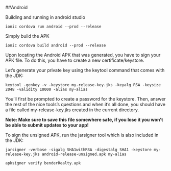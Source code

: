 ##Android

Building and running in android studio

`ionic cordova run android --prod --release`


Simply build the APK

`ionic cordova build android --prod --release`




Upon locating the Android APK that was generated, you have to sign your APK file. To do this, you have to create a new certificate/keystore.

Let’s generate your private key using the keytool command that comes with the JDK:

`keytool -genkey -v -keystore my-release-key.jks -keyalg RSA -keysize 2048 -validity 10000 -alias my-alias`

You’ll first be prompted to create a password for the keystore. Then, answer the rest of the nice tools’s questions and when it’s all done, you should have a file called my-release-key.jks created in the current directory.

**Note: Make sure to save this file somewhere safe, if you lose it you won’t be able to submit updates to your app!**

To sign the unsigned APK, run the jarsigner tool which is also included in the JDK:

`jarsigner -verbose -sigalg SHA1withRSA -digestalg SHA1 -keystore my-release-key.jks android-release-unsigned.apk my-alias`

`apksigner verify benderRealty.apk`